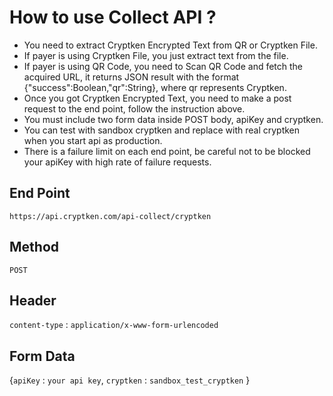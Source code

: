 # How to use Collect API ?

* You need to extract Cryptken Encrypted Text from QR or Cryptken File.
* If payer is using Cryptken File, you just extract text from the file.
* If payer is using QR Code, you need to Scan QR Code and fetch the acquired URL, it returns JSON result with the format {"success":Boolean,"qr":String}, where qr represents Cryptken.
* Once you got Cryptken Encrypted Text, you need to make a post request to the end point, follow the instruction above.
* You must include two form data inside POST body, apiKey and cryptken.
* You can test with sandbox cryptken and replace with real cryptken when you start api as production.
* There is a failure limit on each end point, be careful not to be blocked your apiKey with high rate of failure requests.

## End Point
`https://api.cryptken.com/api-collect/cryptken`

## Method
`POST`

## Header
`content-type` : `application/x-www-form-urlencoded`


## Form Data
{`apiKey` : `your api key`, `cryptken` : `sandbox_test_cryptken` }
